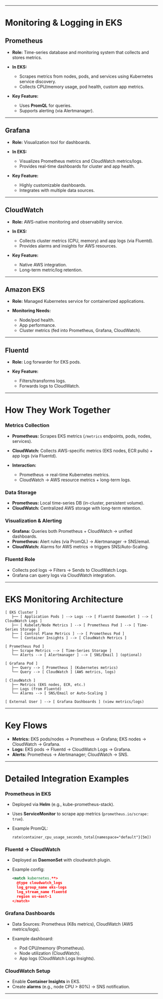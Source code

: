 
---

# Monitoring & Logging in EKS

## **Prometheus**

* **Role:** Time-series database and monitoring system that collects and stores metrics.
* **In EKS:**

  * Scrapes metrics from nodes, pods, and services using Kubernetes service discovery.
  * Collects CPU/memory usage, pod health, custom app metrics.
* **Key Feature:**

  * Uses **PromQL** for queries.
  * Supports alerting (via Alertmanager).

---

## **Grafana**

* **Role:** Visualization tool for dashboards.
* **In EKS:**

  * Visualizes Prometheus metrics and CloudWatch metrics/logs.
  * Provides real-time dashboards for cluster and app health.
* **Key Feature:**

  * Highly customizable dashboards.
  * Integrates with multiple data sources.

---

## **CloudWatch**

* **Role:** AWS-native monitoring and observability service.
* **In EKS:**

  * Collects cluster metrics (CPU, memory) and app logs (via Fluentd).
  * Provides alarms and insights for AWS resources.
* **Key Feature:**

  * Native AWS integration.
  * Long-term metric/log retention.

---

## **Amazon EKS**

* **Role:** Managed Kubernetes service for containerized applications.
* **Monitoring Needs:**

  * Node/pod health.
  * App performance.
  * Cluster metrics (fed into Prometheus, Grafana, CloudWatch).

---

## **Fluentd**

* **Role:** Log forwarder for EKS pods.
* **Key Feature:**

  * Filters/transforms logs.
  * Forwards logs to CloudWatch.

---

# **How They Work Together**

### **Metrics Collection**

* **Prometheus:** Scrapes EKS metrics (`/metrics` endpoints, pods, nodes, services).
* **CloudWatch:** Collects AWS-specific metrics (EKS nodes, ECR pulls) + app logs (via Fluentd).
* **Interaction:**

  * Prometheus → real-time Kubernetes metrics.
  * CloudWatch → AWS resource metrics + long-term logs.

### **Data Storage**

* **Prometheus:** Local time-series DB (in-cluster, persistent volume).
* **CloudWatch:** Centralized AWS storage with long-term retention.

### **Visualization & Alerting**

* **Grafana:** Queries both Prometheus + CloudWatch → unified dashboards.
* **Prometheus:** Alert rules (via PromQL) → Alertmanager → SNS/email.
* **CloudWatch:** Alarms for AWS metrics → triggers SNS/Auto-Scaling.

### **Fluentd Role**

* Collects pod logs → Filters → Sends to CloudWatch Logs.
* Grafana can query logs via CloudWatch integration.

---

# **EKS Monitoring Architecture**

```
[ EKS Cluster ]
   ├── [ Application Pods ] --> Logs --> [ Fluentd DaemonSet ] --> [ CloudWatch Logs ]
   ├── [ Kubelet/Node Metrics ] --> [ Prometheus Pod ] --> [ Time-Series Storage ]
   ├── [ Control Plane Metrics ] --> [ Prometheus Pod ]
   └── [ Container Insights ] --> [ CloudWatch Metrics ]

[ Prometheus Pod ]
   ├── Scrape Metrics --> [ Time-Series Storage ]
   └── Alerts --> [ Alertmanager ] --> [ SNS/Email ] (optional)

[ Grafana Pod ]
   ├── Query --> [ Prometheus ] (Kubernetes metrics)
   └── Query --> [ CloudWatch ] (AWS metrics, logs)

[ CloudWatch ]
   ├── Metrics (EKS nodes, ECR, etc.)
   ├── Logs (from Fluentd)
   └── Alarms --> [ SNS/Email or Auto-Scaling ]

[ External User ] --> [ Grafana Dashboards ] (view metrics/logs)
```

---

# **Key Flows**

* **Metrics:** EKS pods/nodes → Prometheus → Grafana; EKS nodes → CloudWatch → Grafana.
* **Logs:** EKS pods → Fluentd → CloudWatch Logs → Grafana.
* **Alerts:** Prometheus → Alertmanager; CloudWatch → SNS.

---

# **Detailed Integration Examples**

### **Prometheus in EKS**

* Deployed via **Helm** (e.g., kube-prometheus-stack).
* Uses **ServiceMonitor** to scrape app metrics (`prometheus.io/scrape: true`).
* Example PromQL:

  ```
  rate(container_cpu_usage_seconds_total{namespace="default"}[5m])
  ```

### **Fluentd → CloudWatch**

* Deployed as **DaemonSet** with cloudwatch plugin.
* Example config:

  ```xml
  <match kubernetes.**>
    @type cloudwatch_logs
    log_group_name eks-logs
    log_stream_name fluentd
    region us-east-1
  </match>
  ```

### **Grafana Dashboards**

* Data Sources: Prometheus (K8s metrics), CloudWatch (AWS metrics/logs).
* Example dashboard:

  * Pod CPU/memory (Prometheus).
  * Node utilization (CloudWatch).
  * App logs (CloudWatch Logs Insights).

### **CloudWatch Setup**

* Enable **Container Insights** in EKS.
* Create **alarms** (e.g., node CPU > 80%) → SNS notification.

---

